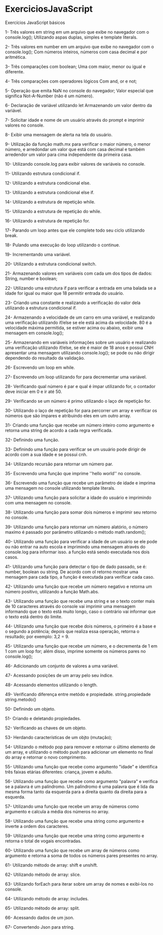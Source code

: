 # ExerciciosJavaScript
Exercícios JavaScript básicos 

1- Três valores em string em um arquivo que exibe no navegador com o console.log(); 
Utilizando aspas duplas, simples e template literals.

2- Três valores em number em um arquivo que exibe no navegador com o console.log();
Com números inteiros, números com casa decimal e por aritmética.

3- Três comparações com boolean;
Uma com maior, menor ou igual e diferente.

4- Três comparações com operadores lógicos 
Com and, or e not; 

5- Operação que emita NaN no console do navegador;
Valor especial que significa Not-A-Number (não é um número).

6- Declaração de variável utilizando let
Armazenando um valor dentro da variável. 

7- Solicitar idade e nome de um usuário através do prompt e imprimir valores no console.

8- Exibir uma mensagem de alerta na tela do usuário. 

9- Utilização da função math.mx para verificar o maior número, o menor número, e arredondar um valor que está com casa decimal e também arredendor um valor para cima independente da primeira casa.

10- Utilizando console.log para exibir valores de variáveis no console.

11- Utilizando estrutura condicional if. 

12- Utilizando a estrutura condicional else. 

13- Utilizando a estrutura condicional else if. 

14- Utilizando a estrutura de repetição while. 

15- Utilizando a estrutura de repetição do while. 

16- Utilizando a estrutura de repetição for. 

17- Parando um loop antes que ele complete todo seu ciclo utilizando break. 

18- Pulando uma execução do loop utilizando o continue. 

19- Incrementando uma variável. 

20- Utilizando a estrutura condicional switch. 

21- Armazenando valores em variáveis com cada um dos tipos de dados: 
String, number e boolean; 

22- Utilizando uma estrutura if para verificar a entrada em uma balada se a idade for igual ou maior que 18 permitir entrada do usuário. 

23- Criando uma constante e realizando a verificação do valor dela utilizando a estrutura condicional if. 

24- Armazenando a velocidade de um carro em uma variável, e realizando uma verificação utilizando if/else se ele está acima da velocidade. 80 é a velocidade máxima permitida, se estiver acima ou abaixo, exibir uma mensagem em console.log();

25- Armazenando em variáveis informações sobre um usuário e realizando uma verificação utilizando if/else, se ele é maior de 18 anos e possui CNH apresentar uma mensagem utilizando console.log(); se pode ou não dirigir dependendo do resultado da validação. 

26- Escrevendo um loop em while.

27- Escrevendo um loop utilizando for para decrementar uma variável. 

28- Verificando qual número é par e qual é ímpar utilizando for, o contador deve iniciar em 0 e ir até 50. 

29- Verificando se um número é primo utilizando o laço de repetição for. 

30- Utilizando o laço de repetição for para percorrer um array e verificar os números que são ímpares e atribuindo eles em um outro array. 

31- Criando uma função que recebe um número inteiro como argumento e retorna uma string de acordo a cada regra verificada. 

32- Definindo uma função. 

33- Definindo uma função para verificar se um usuário pode dirigir de acordo com a sua idade e se possui cnh. 

34- Utilizando recursão para retornar um número par. 

35- Escrevendo uma função que imprime ''hello world'' no console. 

36- Escrevendo uma função que recebe um parâmetro de idade e imprima uma mensagem no console utilizando template literals. 

37- Utilizando uma função para solicitar a idade do usuário e imprimindo com uma mensagem no console. 

38- Utilizando uma função para somar dois números e imprimir seu retorno no console. 

39- Utilizando uma função para retornar um número alatório, o número maxímo é passado por parâmetro utilizando o método math.random();

40- Utilizando uma função para verificar a idade de um usuário se ele pode ou não entrar na auto escola e imprimindo uma mensagem através do console.log para informar isso. a função está sendo executada nos dois casos. 

41- Utilizando uma função para detectar o tipo de dado passado, se é: number, boolean ou string. De acordo com ol retorno mostrar uma mensagem para cada tipo, a função é executada para verificar cada caso. 

42- Utilizando uma função que recebe um número negativo e retorna um número positivo, utilizando a função Math.abs.

43- Utilizando uma função que recebe uma string e se o texto conter mais de 10 caracteres através do console vai imprimir uma mensagem informando que o texto está muito longo, caso o contrário vai informar que o texto está dentro do limite.  

44- Utilizando uma função que recebe dois números, o primeiro é a base e o segundo a potência;
depois que realiza essa operação, retorna o resultado;
por exemplo: 3,2 = 9. 

45- Utilizando uma função que recebe um número, e o decrementa de 1 em 1 com um loop for; 
além disso, imprime somente os números pares no console.log(); 

46- Adicionando um conjunto de valores a uma variável.

47- Acessando posições de um array pelo seu índice. 

48- Acessando elementos utilizando o length.

49- Verificando diferença entre metódo e propiedade. 
string.propiedade 
string.metodo()

50- Definindo um objeto. 

51- Criando e deletando propiedades. 

52- Verificando as chaves de um objeto. 

53- Herdando características de um objto (mutação);

54- Utilizando o método pop para remover e retornar o último elemento de um array, e utilizando o método push para adicionar um elemento no final do array e retornar o novo comprimento. 

55- Utilizando uma função que recebe como argumento "idade" e identifica três faixas etárias diferentes: criança, jovem e adulto. 

56- Utilizando uma função que recebe como argumento "palavra" e verifica se a palavra é um palíndromo. Um palíndromo é uma palavra que é lida da mesma forma tanto da esquerda para a direita quanto da direita para a esquerda.  

57- Utilizando uma função que recebe um array de números como argumento e calcula a média dos números no array. 

58- Utilizando uma função que recebe uma string  como argumento e inverte a ordem dos caracteres. 

59- Utilizando uma função que recebe uma string como argumento e retorna o total de vogais encontradas. 

60- Utilizando uma função que recebe um array de números como argumento e retorna a soma de todos os números pares presentes no array.

61- Utilizando método de array: shift e unshift. 

62- Utilizando método de array: slice. 

63- Utilizando forEach para iterar sobre um array de nomes e exibi-los no console.

64- Utilizando método de array: includes. 

65- Utilizando método de array: split. 

66- Acessando dados de um json. 

67- Convertendo Json para string. 


















